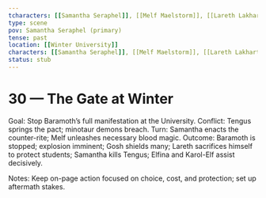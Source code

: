 ```yaml
---
tcharacters: [[Samantha Seraphel]], [[Melf Maelstorm]], [[Lareth Lakhart]], [[Tengus]], [[Elfina Maelstorm]], [[Karol-Elf Maelstorm]]tle: 30 - The Gate at Winter
type: scene
pov: Samantha Seraphel (primary)
tense: past
location: [[Winter University]]
characters: [[Samantha Seraphel]], [[Melf Maelstorm]], [[Lareth Lakhart]], [[Tengus]], [[elfina]], [[Karol-Elf]]
status: stub
---
```


# 30 — The Gate at Winter

Goal: Stop Baramoth’s full manifestation at the University.
Conflict: Tengus springs the pact; minotaur demons breach.
Turn: Samantha enacts the counter-rite; Melf unleashes necessary blood magic.
Outcome: Baramoth is stopped; explosion imminent; Gosh shields many; Lareth sacrifices himself to protect students; Samantha kills Tengus; Elfina and Karol-Elf assist decisively.

Notes: Keep on-page action focused on choice, cost, and protection; set up aftermath stakes.
